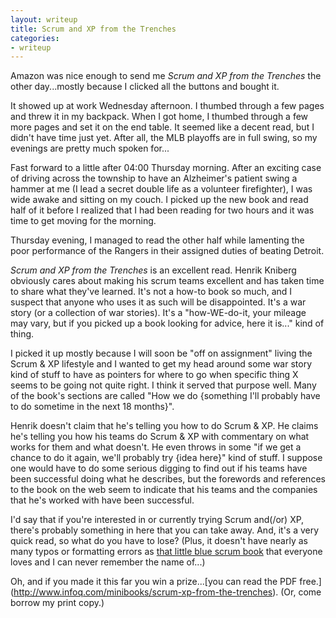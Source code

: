 ```yaml
---
layout: writeup 
title: Scrum and XP from the Trenches
categories:
- writeup
---
```

Amazon was nice enough to send me _Scrum and XP from the Trenches_ the other day...mostly because I clicked all the buttons and bought it.

It showed up at work Wednesday afternoon. I thumbed through a few pages and threw it in my backpack. When I got home, I thumbed through a few more pages and set it on the end table. It seemed like a decent read, but I didn't have time just yet. After all, the MLB playoffs are in full swing, so my evenings are pretty much spoken for...

Fast forward to a little after 04:00 Thursday morning. After an exciting case of driving across the township to have an Alzheimer's patient swing a hammer at me (I lead a secret double life as a volunteer firefighter), I was wide awake and sitting on my couch. I picked up the new book and read half of it before I realized that I had been reading for two hours and it was time to get moving for the morning.

Thursday evening, I managed to read the other half while lamenting the poor performance of the Rangers in their assigned duties of beating Detroit.

_Scrum and XP from the Trenches_ is an excellent read. Henrik Kniberg obviously cares about making his scrum teams excellent and has taken time to share what they've learned. It's not a how-to book so much, and I suspect that anyone who uses it as such will be disappointed. It's a war story (or a collection of war stories). It's a "how-WE-do-it, your mileage may vary, but if you picked up a book looking for advice, here it is..." kind of thing.

I picked it up mostly because I will soon be "off on assignment" living the Scrum & XP lifestyle and I wanted to get my head around some war story kind of stuff to have as pointers for where to go when specific thing X seems to be going not quite right. I think it served that purpose well. Many of the book's sections are called "How we do {something I'll probably have to do sometime in the next 18 months}".

Henrik doesn't claim that he's telling you how to do Scrum & XP. He claims he's telling you how his teams do Scrum & XP with commentary on what works for them and what doesn't. He even throws in some "if we get a chance to do it again, we'll probably try {idea here}" kind of stuff. I suppose one would have to do some serious digging to find out if his teams have been successful doing what he describes, but the forewords and references to the book on the web seem to indicate that his teams and the companies that he's worked with have been successful.

I'd say that if you're interested in or currently trying Scrum and(/or) XP, there's probably something in here that you can take away. And, it's a very quick read, so what do you have to lose? (Plus, it doesn't have nearly as many typos or formatting errors as [that little blue scrum book](http://www.netobjectives.com/files/LAPG/LAPG_ScrumTeamsOnline800x600.pdf) that everyone loves and I can never remember the name of...)

Oh, and if you made it this far you win a prize...[you can read the PDF free.] (http://www.infoq.com/minibooks/scrum-xp-from-the-trenches). (Or, come borrow my print copy.)
